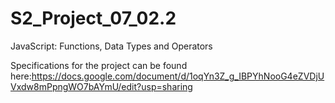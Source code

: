 # S2_Project_07_02.2
JavaScript: Functions, Data Types and Operators


Specifications for the project can be found here:https://docs.google.com/document/d/1oqYn3Z_g_IBPYhNooG4eZVDjUVxdw8mPpngWO7bAYmU/edit?usp=sharing

